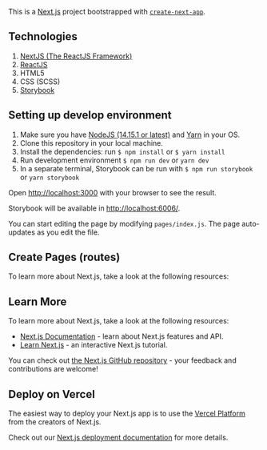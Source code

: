 This is a [Next.js](https://nextjs.org/) project bootstrapped with [`create-next-app`](https://github.com/vercel/next.js/tree/canary/packages/create-next-app).

## Technologies

1. [NextJS (The ReactJS Framework)](https://nextjs.org/)
2. [ReactJS](https://reactjs.org)
3. HTML5
4. CSS (SCSS)
5. [Storybook](https://storybook.js.org/)

## Setting up develop environment

1. Make sure you have [NodeJS (14.15.1 or latest)](https://nodejs.org/en/) and [Yarn](https://yarnpkg.com/en/) in your OS.
2. Clone this repository in your local machine.
3. Install the dependencies: run `$ npm install` or `$ yarn install`
4. Run development environment `$ npm run dev` or `yarn dev`
5. In a separate terminal, Storybook can be run with `$ npm run storybook` or `yarn storybook`

Open [http://localhost:3000](http://localhost:3000) with your browser to see the result.

Storybook will be available in [http://localhost:6006/](http://localhost:6006/).

You can start editing the page by modifying `pages/index.js`. The page auto-updates as you edit the file.

## Create Pages (routes)

To learn more about Next.js, take a look at the following resources:

## Learn More

To learn more about Next.js, take a look at the following resources:

- [Next.js Documentation](https://nextjs.org/docs) - learn about Next.js features and API.
- [Learn Next.js](https://nextjs.org/learn) - an interactive Next.js tutorial.

You can check out [the Next.js GitHub repository](https://github.com/vercel/next.js/) - your feedback and contributions are welcome!

## Deploy on Vercel

The easiest way to deploy your Next.js app is to use the [Vercel Platform](https://vercel.com/import?utm_medium=default-template&filter=next.js&utm_source=create-next-app&utm_campaign=create-next-app-readme) from the creators of Next.js.

Check out our [Next.js deployment documentation](https://nextjs.org/docs/deployment) for more details.
